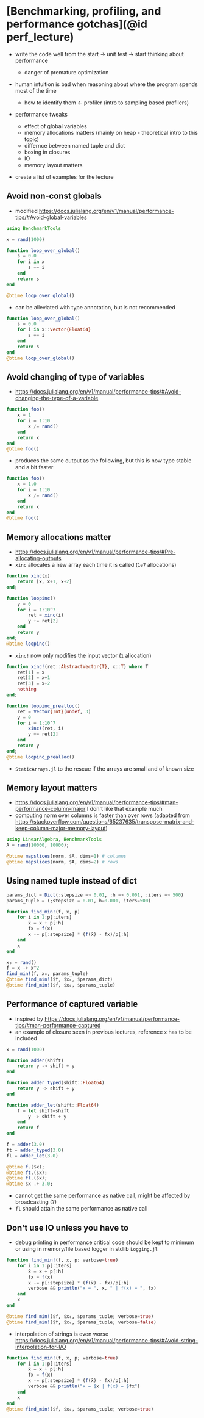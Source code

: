 # [Benchmarking, profiling, and performance gotchas](@id perf_lecture)
- write the code well from the start -> unit test -> start thinking about performance
	+ danger of premature optimization
- human intuition is bad when reasoning about where the program spends most of the time
	+ how to identify them <- profiler (intro to sampling based profilers)
- performance tweaks
	+ effect of global variables
	+ memory allocations matters (mainly on heap - theoretical intro to this topic)
	+ differnce between named tuple and dict
	+ boxing in closures
	+ IO
	+ memory layout matters

- create a list of examples for the lecture


## Avoid non-const globals
- modified https://docs.julialang.org/en/v1/manual/performance-tips/#Avoid-global-variables
```julia
using BenchmarkTools

x = rand(1000)

function loop_over_global()
    s = 0.0
    for i in x
        s += i
    end
    return s
end

@btime loop_over_global()
```
- can be alleviated with type annotation, but is not recommended
```julia
function loop_over_global()
    s = 0.0
    for i in x::Vector{Float64}
        s += i
    end
    return s
end
@btime loop_over_global()
```

## Avoid changing of type of variables
- https://docs.julialang.org/en/v1/manual/performance-tips/#Avoid-changing-the-type-of-a-variable
```julia
function foo()
    x = 1
    for i = 1:10
        x /= rand()
    end
    return x
end
@btime foo()
```
- produces the same output as the following, but this is now type stable and a bit faster
```julia
function foo()
    x = 1.0
    for i = 1:10
        x /= rand()
    end
    return x
end
@btime foo()
```

## Memory allocations matter
- https://docs.julialang.org/en/v1/manual/performance-tips/#Pre-allocating-outputs
- `xinc` allocates a new array each time it is called (`1e7` allocations)
```julia
function xinc(x)
    return [x, x+1, x+2]
end;

function loopinc()
    y = 0
    for i = 1:10^7
        ret = xinc(i)
        y += ret[2]
    end
    return y
end;
@btime loopinc()
```
- `xinc!` now only modifies the input vector (`1` allocation)
```julia
function xinc!(ret::AbstractVector{T}, x::T) where T
	ret[1] = x
	ret[2] = x+1
	ret[3] = x+2
	nothing
end;

function loopinc_prealloc()
	ret = Vector{Int}(undef, 3)
	y = 0
	for i = 1:10^7
	    xinc!(ret, i)
	    y += ret[2]
	end
	return y
end;
@btime loopinc_prealloc()
```
- `StaticArrays.jl` to the rescue if the arrays are small and of known size

## Memory layout matters
- https://docs.julialang.org/en/v1/manual/performance-tips/#man-performance-column-major I don't like that example much
- computing norm over columns is faster than over rows (adapted from https://stackoverflow.com/questions/65237635/transpose-matrix-and-keep-column-major-memory-layout)
```julia
using LinearAlgebra, BenchmarkTools
A = rand(10000, 10000);

@btime mapslices(norm, $A, dims=1) # columns
@btime mapslices(norm, $A, dims=2) # rows
```

## Using named tuple instead of dict
```julia
params_dict = Dict(:stepsize => 0.01, :h => 0.001, :iters => 500)
params_tuple = (;stepsize = 0.01, h=0.001, iters=500)

function find_min!(f, x, p)
	for i in 1:p[:iters]
		x̃ = x + p[:h]
		fx = f(x)
		x -= p[:stepsize] * (f(x̃) - fx)/p[:h]
	end
	x
end

x₀ = rand()
f = x -> x^2
find_min!(f, x₀, params_tuple)
@btime find_min!($f, $x₀, $params_dict)
@btime find_min!($f, $x₀, $params_tuple)
```

## Performance of captured variable
- inspired by https://docs.julialang.org/en/v1/manual/performance-tips/#man-performance-captured
- an example of closure seen in previous lectures, reference `x` has to be included 
```julia
x = rand(1000)

function adder(shift)
    return y -> shift + y
end

function adder_typed(shift::Float64)
    return y -> shift + y
end

function adder_let(shift::Float64)
	f = let shift=shift
		y -> shift + y
    end
    return f
end

f = adder(3.0)
ft = adder_typed(3.0)
fl = adder_let(3.0)

@btime f.($x);
@btime ft.($x);
@btime fl.($x);
@btime $x .+ 3.0;

```
- cannot get the same performance as native call, might be affected by broadcasting (?)
- `fl` should attain the same performance as native call


## Don't use IO unless you have to
- debug printing in performance critical code should be kept to minimum or using in memory/file based logger in stdlib `Logging.jl`
```julia
function find_min!(f, x, p; verbose=true)
	for i in 1:p[:iters]
		x̃ = x + p[:h]
		fx = f(x)
		x -= p[:stepsize] * (f(x̃) - fx)/p[:h]
		verbose && println("x = ", x, " | f(x) = ", fx)
	end
	x
end

@btime find_min!($f, $x₀, $params_tuple; verbose=true)
@btime find_min!($f, $x₀, $params_tuple; verbose=false)
```
- interpolation of strings is even worse https://docs.julialang.org/en/v1/manual/performance-tips/#Avoid-string-interpolation-for-I/O
```julia
function find_min!(f, x, p; verbose=true)
	for i in 1:p[:iters]
		x̃ = x + p[:h]
		fx = f(x)
		x -= p[:stepsize] * (f(x̃) - fx)/p[:h]
		verbose && println("x = $x | f(x) = $fx")
	end
	x
end
@btime find_min!($f, $x₀, $params_tuple; verbose=true)
```